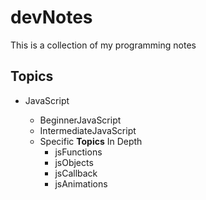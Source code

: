 

# devNotes

This is a collection of my programming notes

## Topics

- JavaScript

  - BeginnerJavaScript
  - IntermediateJavaScript
  - Specific **Topics** In Depth
    - jsFunctions
    - jsObjects
    - jsCallback
    - jsAnimations

  ​

  ​	